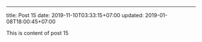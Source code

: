 ---
title: Post 15
date: 2019-11-10T03:33:15+07:00
updated: 2019-01-08T18:00:45+07:00

This is content of post 15